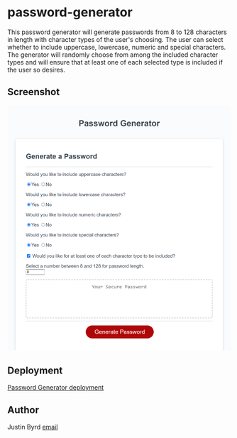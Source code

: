 # password-generator
This password generator will generate passwords from 8 to 128 characters in length with character types of the user's choosing.  The user can select whether to include uppercase, lowercase, numeric and special characters.  The generator will randomly choose from among the included character types and will ensure that at least one of each selected type is included if the user so desires.

## Screenshot
![Password Generator screenshot](./screenshot.png)

## Deployment
[Password Generator deployment](https://justinnbyrd.github.io/password-generator/)

## Author
Justin Byrd [email](justin_byrd@hotmail.com)